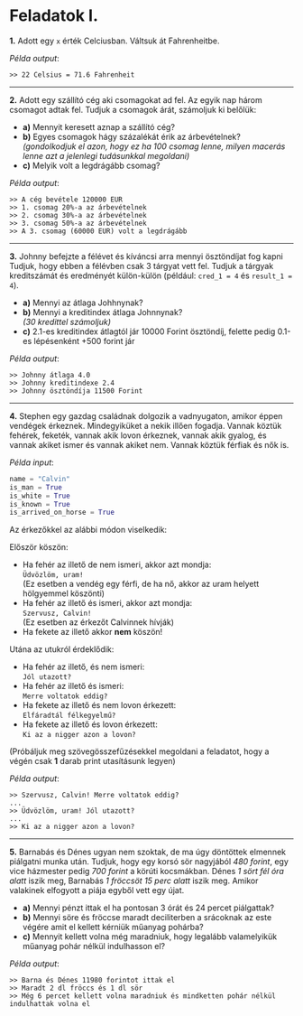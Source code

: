 # Feladatok I.

**1.** Adott egy `x` érték Celciusban. Váltsuk át Fahrenheitbe.

_Példa output_:

```
>> 22 Celsius = 71.6 Fahrenheit
```

---

**2.** Adott egy szállító cég aki csomagokat ad fel. Az egyik nap három csomagot adtak fel. Tudjuk a csomagok árát, számoljuk ki belőlük:

- **a)** Mennyit keresett aznap a szállító cég?
- **b)** Egyes csomagok hágy százalékát érik az árbevételnek?\
  _(gondolkodjuk el azon, hogy ez ha 100 csomag lenne, milyen macerás lenne azt a jelenlegi tudásunkkal megoldani)_
- **c)** Melyik volt a legdrágább csomag?

_Példa output_:

```
>> A cég bevétele 120000 EUR
>> 1. csomag 20%-a az árbevételnek
>> 2. csomag 30%-a az árbevételnek
>> 3. csomag 50%-a az árbevételnek
>> A 3. csomag (60000 EUR) volt a legdrágább
```

---

**3.** Johnny befejzte a félévet és kíváncsi arra mennyi ösztöndíjat fog kapni Tudjuk, hogy ebben a félévben csak 3 tárgyat vett fel. Tudjuk a tárgyak kreditszámát és eredményét külön-külön (például: `cred_1 = 4` és `result_1 = 4`).

- **a)** Mennyi az átlaga Johhnynak?
- **b)** Mennyi a kreditindex átlaga Johnnynak?\
  _(30 kredittel számoljuk)_
- **c)** 2.1-es kreditindex átlagtól jár 10000 Forint ösztöndíj, felette pedig 0.1-es lépésenként +500 forint jár

_Példa output_:

```
>> Johnny átlaga 4.0
>> Johnny kreditindexe 2.4
>> Johnny ösztöndíja 11500 Forint
```

---

**4.** Stephen egy gazdag családnak dolgozik a vadnyugaton, amikor éppen vendégek érkeznek. Mindegyiküket a nekik illően fogadja. Vannak köztük fehérek, feketék, vannak akik lovon érkeznek, vannak akik gyalog, és vannak akiket ismer és vannak akiket nem. Vannak köztük férfiak és nők is.

_Példa input_:

```py
name = "Calvin"
is_man = True
is_white = True
is_known = True
is_arrived_on_horse = True
```

Az érkezőkkel az alábbi módon viselkedik:

Először köszön:

- Ha fehér az illető de nem ismeri, akkor azt mondja:\
  `Üdvözlöm, uram!`\
  (Ez esetben a vendég egy férfi, de ha nő, akkor az uram helyett hölgyemmel köszönti)
- Ha fehér az illető és ismeri, akkor azt mondja:\
  `Szervusz, Calvin!`\
  (Ez esetben az érkezőt Calvinnek hívják)
- Ha fekete az illető akkor **nem** köszön!

Utána az utukról érdeklődik:

- Ha fehér az illető, és nem ismeri:\
  `Jól utazott?`
- Ha fehér az illető és ismeri:\
  `Merre voltatok eddig?`
- Ha fekete az illető és nem lovon érkezett:\
  `Elfáradtál félkegyelmű?`
- Ha fekete az illető és lovon érkezett:\
  `Ki az a nigger azon a lovon?`

(Próbáljuk meg szövegösszefűzésekkel megoldani a feladatot, hogy a végén csak **1** darab print utasításunk legyen)

_Példa output_:

```
>> Szervusz, Calvin! Merre voltatok eddig?
...
>> Üdvözlöm, uram! Jól utazott?
...
>> Ki az a nigger azon a lovon?
```

---

**5.** Barnabás és Dénes ugyan nem szoktak, de ma úgy döntöttek elmennek piálgatni munka után. Tudjuk, hogy egy korsó sör nagyjából _480 forint_, egy vice házmester pedig _700 forint_ a körúti kocsmákban. Dénes _1 sört fél óra alatt_ iszik meg, Barnabás _1 fröccsöt 15 perc alatt_ iszik meg. Amikor valakinek elfogyott a piája egyből vett egy újat.

- **a)** Mennyi pénzt ittak el ha pontosan 3 órát és 24 percet piálgattak?
- **b)** Mennyi söre és fröccse maradt deciliterben a srácoknak az este végére amit el kellett kérniük műanyag pohárba?
- **c)** Mennyit kellett volna még maradniuk, hogy legalább valamelyikük műanyag pohár nélkül indulhasson el?

_Példa output_:

```
>> Barna és Dénes 11980 forintot ittak el
>> Maradt 2 dl fröccs és 1 dl sör
>> Még 6 percet kellett volna maradniuk és mindketten pohár nélkül indulhattak volna el
```
